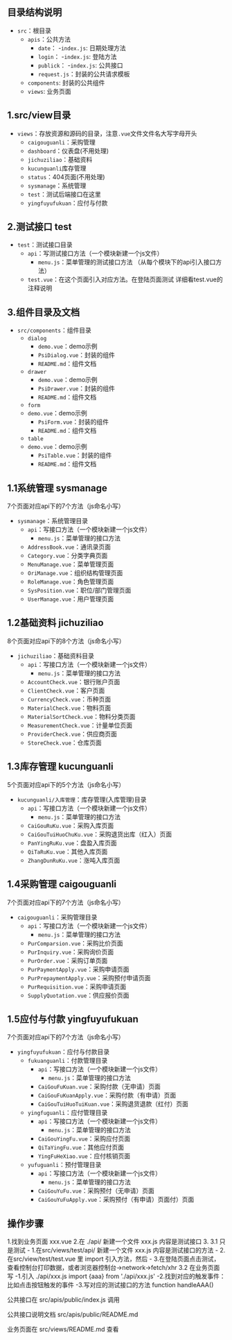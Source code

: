 
<!--
 * @Author: 160405103 1348313766@qq.com
 * @Date: 2023-02-25 01:45:35
 * @LastEditors: 160405103 1348313766@qq.com
 * @LastEditTime: 2023-02-26 14:21:37
 * @FilePath: \psi-frontend\src\views\README.md
 * @Description: 这是默认设置,请设置`customMade`, 打开koroFileHeader查看配置 进行设置: https://github.com/OBKoro1/koro1FileHeader/wiki/%E9%85%8D%E7%BD%AE
-->
## 目录结构说明

- `src`：根目录
  - `apis`：公共方法
    - `date`：
      -`index.js`: 日期处理方法
    - `login`：
      -`index.js`: 登陆方法
    - `publick`：
      -`index.js`: 公共接口
    - `request.js`：封装的公共请求模板
  - `components`: 封装的公共组件
  - `views`: 业务页面

## 1.src/view目录

- `views`：存放资源和源码的目录，注意`.vue`文件文件名大写字母开头
  - `caigouguanli`：采购管理
  - `dashboard`：仪表盘(不用处理)
  - `jichuziliao`：基础资料
  - `kucunguanli`库存管理
  - `status`：404页面(不用处理)
  - `sysmanage`：系统管理
  - `test`：测试后端接口在这里
  - `yingfuyufukuan`：应付与付款

## 2.测试接口 test

- `test`：测试接口目录
  - `api`：写测试接口方法（一个模块新建一个js文件）
    - `menu.js`：菜单管理的测试接口方法 （从每个模块下的api引入接口方法）
  - `test.vue`：在这个页面引入对应方法。在登陆页面测试
详细看test.vue的注释说明
## 3.组件目录及文档

- `src/components`：组件目录
  - `dialog`
    - `demo.vue`：demo示例
    - `PsiDialog.vue`：封装的组件
    - `README.md`：组件文档
  - `drawer`
    - `demo.vue`：demo示例
    - `PsiDrawer.vue`：封装的组件
    - `README.md`：组件文档
  - `form`
  - `demo.vue`：demo示例
    - `PsiForm.vue`：封装的组件
    - `README.md`：组件文档
  - `table`
  - `demo.vue`：demo示例
    - `PsiTable.vue`：封装的组件
    - `README.md`：组件文档

## 1.1系统管理 sysmanage
7个页面对应api下的7个方法（js命名小写）
- `sysmanage`：系统管理目录
  - `api`：写接口方法（一个模块新建一个js文件）
    - `menu.js`：菜单管理的接口方法
  - `AddressBook.vue`：通讯录页面
  - `Category.vue`：分类字典页面
  - `MenuManage.vue`：菜单管理页面
  - `OriManage.vue`：组织结构管理页面
  - `RoleManage.vue`：角色管理页面
  - `SysPosition.vue`：职位/部门管理页面
  - `UserManage.vue`：用户管理页面


## 1.2基础资料 jichuziliao
8个页面对应api下的8个方法（js命名小写）

- `jichuziliao`：基础资料目录
  - `api`：写接口方法（一个模块新建一个js文件）
    - `menu.js`：菜单管理的接口方法
  - `AccountCheck.vue`：银行账户页面
  - `ClientCheck.vue`：客户页面
  - `CurrencyCheck.vue`：币种页面
  - `MaterialCheck.vue`：物料页面
  - `MaterialSortCheck.vue`：物料分类页面
  - `MeasurementCheck.vue`：计量单位页面
  - `ProviderCheck.vue`：供应商页面
  - `StoreCheck.vue`：仓库页面

## 1.3库存管理 kucunguanli
5个页面对应api下的5个方法（js命名小写）

- `kucunguanli/入库管理`：库存管理(入库管理)目录
  - `api`：写接口方法（一个模块新建一个js文件）
    - `menu.js`：菜单管理的接口方法
  - `CaiGouRuKu.vue`：采购入库页面
  - `CaiGouTuiHuoChuKu.vue`：采购退货出库（红入）页面
  - `PanYingRuKu.vue`：盘盈入库页面
  - `QiTaRuKu.vue`：其他入库页面
  - `ZhangDunRuKu.vue`：涨吨入库页面


## 1.4采购管理 caigouguanli
7个页面对应api下的7个方法（js命名小写）

- `caigouguanli`：采购管理目录
  - `api`：写接口方法（一个模块新建一个js文件）
    - `menu.js`：菜单管理的接口方法
  - `PurComparsion.vue`：采购比价页面
  - `PurInquiry.vue`：采购询价页面
  - `PurOrder.vue`：采购订单页面
  - `PurPaymentApply.vue`：采购申请页面
  - `PurPrepaymentApply.vue`：采购预付申请页面
  - `PurRequisition.vue`：采购申请页面
  - `SupplyQuotation.vue`：供应报价页面

## 1.5应付与付款 yingfuyufukuan
7个页面对应api下的7个方法（js命名小写）

- `yingfuyufukuan`：应付与付款目录
  - `fukuanguanli`：付款管理目录
    - `api`：写接口方法（一个模块新建一个js文件）
      - `menu.js`：菜单管理的接口方法
    - `CaiGouFuKuan.vue`：采购付款（无申请）页面
    - `CaiGouFuKuanApply.vue`：采购付款（有申请）页面
    - `CaiGouTuiHuoTuiKuan.vue`：采购退货退款（红付）页面
  - `yingfuguanli`：应付管理目录
    - `api`：写接口方法（一个模块新建一个js文件）
      - `menu.js`：菜单管理的接口方法
    - `CaiGouYingFu.vue`：采购应付页面
    - `QiTaYingFu.vue`：其他应付页面
    - `YingFuHeXiao.vue`：应付核销页面
  - `yufuguanli`：预付管理目录
    - `api`：写接口方法（一个模块新建一个js文件）
      - `menu.js`：菜单管理的接口方法
    - `CaiGouYuFu.vue`：采购预付（无申请）页面
    - `CaiGouYuFuApply.vue`：采购预付（有申请）页面付）页面







## 操作步骤

1.找到业务页面  xxx.vue
2.在 ./api/  新建一个文件 xxx.js  内容是测试接口
3.
  3.1 只是测试
    - 1.在src/views/test/api/  新建一个文件  xxx.js 内容是测试接口的方法
    - 2.在src/view/test/test.vue 里 import 引入方法，然后
    - 3.在登陆页面点击测试，查看控制台打印数据，或者浏览器控制台->network->fetch/xhr
  3.2 在业务页面写
    -1.引入 ./api/xxx.js     import {aaa} from './api/xxx.js'
    -2.找到对应的触发事件：比如点击按钮触发的事件
    -3.写对应的测试接口的方法 function handleAAA()


公共接口在 src/apis/public/index.js 调用

公共接口说明文档 src/apis/public/README.md

业务页面在 src/views/README.md 查看
